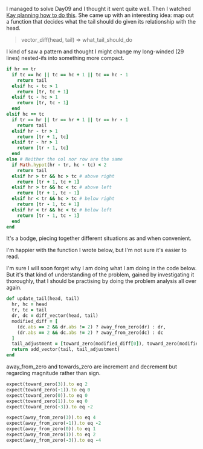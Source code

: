 I managed to solve Day09 and I thought it went quite well. Then I watched [Kay planning how to do this](https://www.youtube.com/watch?v=fOSRD3T8PU0&t=3499s). She came up with an interesting idea: map out a function that decides what the tail should do given its relationship with the head.

> vector_diff(head, tail) => what_tail_should_do

I kind of saw a pattern and thought I might change my long-winded (29 lines) nested-ifs into something more compact.

```ruby
if hr == tr
  if tc == hc || tc == hc + 1 || tc == hc - 1
    return tail
  elsif hc - tc > 1
    return [tr, tc + 1]
  elsif tc - hc > 1
    return [tr, tc - 1]
  end
elsif hc == tc
  if tr == hr || tr == hr + 1 || tr == hr - 1
    return tail
  elsif hr - tr > 1
    return [tr + 1, tc]
  elsif tr - hr > 1
    return [tr - 1, tc]
  end
else # Neither the col nor row are the same
  if Math.hypot(hr - tr, hc - tc) < 2
    return tail
  elsif hr > tr && hc > tc # above right
    return [tr + 1, tc + 1]
  elsif hr > tr && hc < tc # above left
    return [tr + 1, tc - 1]
  elsif hr < tr && hc > tc # below right
    return [tr - 1, tc + 1]
  elsif hr < tr && hc < tc # below left
    return [tr - 1, tc - 1]
  end
end
```
It's a bodge, piecing together different situations as and when convenient.


I'm happier with the function I wrote below, but I'm not sure it's easier to read. 

I'm sure I will soon forget why I am doing what I am doing in the code below. But it's that kind of understanding of the problem, gained by investigating it thoroughly, that I should be practising by doing the problem analysis all over again.

```ruby
def update_tail(head, tail)
  hr, hc = head
  tr, tc = tail
  dr, dc = diff_vector(head, tail)
  modified_diff = [
    (dc.abs == 2 && dr.abs != 2) ? away_from_zero(dr) : dr,
    (dr.abs == 2 && dc.abs != 2) ? away_from_zero(dc) : dc
  ]
  tail_adjustment = [toward_zero(modified_diff[0]), toward_zero(modified_diff[1])]
  return add_vector(tail, tail_adjustment)
end
```
away_from_zero and towards_zero are increment and decrement but regarding magnitude rather than sign. 
```ruby
expect(toward_zero(3)).to eq 2
expect(toward_zero(-1)).to eq 0
expect(toward_zero(0)).to eq 0
expect(toward_zero(1)).to eq 0
expect(toward_zero(-3)).to eq -2

expect(away_from_zero(3)).to eq 4
expect(away_from_zero(-1)).to eq -2
expect(away_from_zero(0)).to eq 1
expect(away_from_zero(1)).to eq 2
expect(away_from_zero(-3)).to eq -4
```
